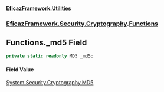#### [EficazFramework.Utilities](EficazFrameworkUtilities.md 'EficazFramework Utilities')
### [EficazFramework.Security.Cryptography](EficazFrameworkUtilities.md#EficazFramework.Security.Cryptography 'EficazFramework.Security.Cryptography').[Functions](EficazFramework.Security.Cryptography/Functions.md 'EficazFramework.Security.Cryptography.Functions')

## Functions._md5 Field

```csharp
private static readonly MD5 _md5;
```

#### Field Value
[System.Security.Cryptography.MD5](https://docs.microsoft.com/en-us/dotnet/api/System.Security.Cryptography.MD5 'System.Security.Cryptography.MD5')